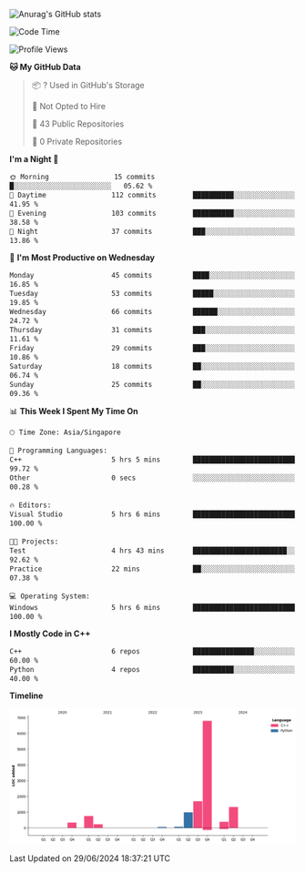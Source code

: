 ![Anurag's GitHub stats](https://github-readme-stats.vercel.app/api?username=OnePointFive99&show_icons=true&theme=transparent)

<!--START_SECTION:waka-->
![Code Time](http://img.shields.io/badge/Code%20Time-120%20hrs%2024%20mins-blue)

![Profile Views](http://img.shields.io/badge/Profile%20Views-0-blue)

**🐱 My GitHub Data** 

> 📦 ? Used in GitHub's Storage 
 > 
> 🚫 Not Opted to Hire
 > 
> 📜 43 Public Repositories 
 > 
> 🔑 0 Private Repositories 
 > 
**I'm a Night 🦉** 

```text
🌞 Morning                15 commits          █░░░░░░░░░░░░░░░░░░░░░░░░   05.62 % 
🌆 Daytime                112 commits         ██████████░░░░░░░░░░░░░░░   41.95 % 
🌃 Evening                103 commits         ██████████░░░░░░░░░░░░░░░   38.58 % 
🌙 Night                  37 commits          ███░░░░░░░░░░░░░░░░░░░░░░   13.86 % 
```
📅 **I'm Most Productive on Wednesday** 

```text
Monday                   45 commits          ████░░░░░░░░░░░░░░░░░░░░░   16.85 % 
Tuesday                  53 commits          █████░░░░░░░░░░░░░░░░░░░░   19.85 % 
Wednesday                66 commits          ██████░░░░░░░░░░░░░░░░░░░   24.72 % 
Thursday                 31 commits          ███░░░░░░░░░░░░░░░░░░░░░░   11.61 % 
Friday                   29 commits          ███░░░░░░░░░░░░░░░░░░░░░░   10.86 % 
Saturday                 18 commits          ██░░░░░░░░░░░░░░░░░░░░░░░   06.74 % 
Sunday                   25 commits          ██░░░░░░░░░░░░░░░░░░░░░░░   09.36 % 
```


📊 **This Week I Spent My Time On** 

```text
🕑︎ Time Zone: Asia/Singapore

💬 Programming Languages: 
C++                      5 hrs 5 mins        █████████████████████████   99.72 % 
Other                    0 secs              ░░░░░░░░░░░░░░░░░░░░░░░░░   00.28 % 

🔥 Editors: 
Visual Studio            5 hrs 6 mins        █████████████████████████   100.00 % 

🐱‍💻 Projects: 
Test                     4 hrs 43 mins       ███████████████████████░░   92.62 % 
Practice                 22 mins             ██░░░░░░░░░░░░░░░░░░░░░░░   07.38 % 

💻 Operating System: 
Windows                  5 hrs 6 mins        █████████████████████████   100.00 % 
```

**I Mostly Code in C++** 

```text
C++                      6 repos             ███████████████░░░░░░░░░░   60.00 % 
Python                   4 repos             ██████████░░░░░░░░░░░░░░░   40.00 % 
```



**Timeline**

![Lines of Code chart](https://raw.githubusercontent.com/OnePointFive99/OnePointFive99/main/assets/bar_graph.png)


 Last Updated on 29/06/2024 18:37:21 UTC
<!--END_SECTION:waka-->

  
